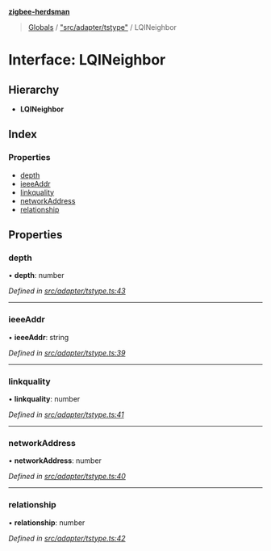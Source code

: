 **[zigbee-herdsman](../README.md)**

> [Globals](../README.md) / ["src/adapter/tstype"](../modules/_src_adapter_tstype_.md) / LQINeighbor

# Interface: LQINeighbor

## Hierarchy

* **LQINeighbor**

## Index

### Properties

* [depth](_src_adapter_tstype_.lqineighbor.md#depth)
* [ieeeAddr](_src_adapter_tstype_.lqineighbor.md#ieeeaddr)
* [linkquality](_src_adapter_tstype_.lqineighbor.md#linkquality)
* [networkAddress](_src_adapter_tstype_.lqineighbor.md#networkaddress)
* [relationship](_src_adapter_tstype_.lqineighbor.md#relationship)

## Properties

### depth

•  **depth**: number

*Defined in [src/adapter/tstype.ts:43](https://github.com/Koenkk/zigbee-herdsman/blob/master/src/src/adapter/tstype.ts#L43)*

___

### ieeeAddr

•  **ieeeAddr**: string

*Defined in [src/adapter/tstype.ts:39](https://github.com/Koenkk/zigbee-herdsman/blob/master/src/src/adapter/tstype.ts#L39)*

___

### linkquality

•  **linkquality**: number

*Defined in [src/adapter/tstype.ts:41](https://github.com/Koenkk/zigbee-herdsman/blob/master/src/src/adapter/tstype.ts#L41)*

___

### networkAddress

•  **networkAddress**: number

*Defined in [src/adapter/tstype.ts:40](https://github.com/Koenkk/zigbee-herdsman/blob/master/src/src/adapter/tstype.ts#L40)*

___

### relationship

•  **relationship**: number

*Defined in [src/adapter/tstype.ts:42](https://github.com/Koenkk/zigbee-herdsman/blob/master/src/src/adapter/tstype.ts#L42)*
